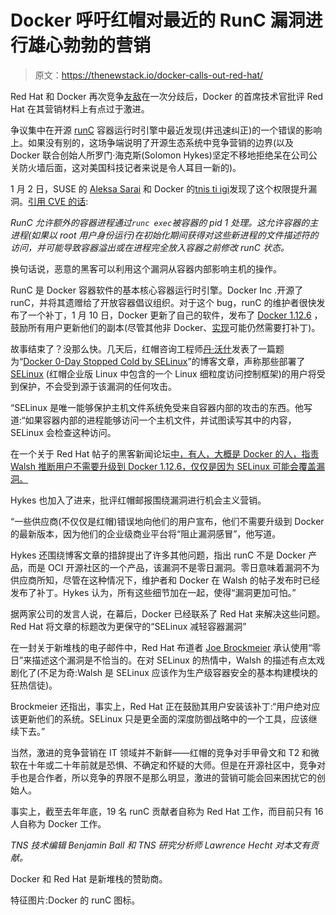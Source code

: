 # Docker 呼吁红帽对最近的 RunC 漏洞进行雄心勃勃的营销

> 原文：<https://thenewstack.io/docker-calls-out-red-hat/>

Red Hat 和 Docker 再次竞争[友敌](http://www.urbandictionary.com/define.php?term=frenemy)在一次分歧后，Docker 的首席技术官批评 Red Hat 在其营销材料上有点过于激进。

争议集中在开源 [runC](https://runc.io/) 容器运行时引擎中最近发现(并迅速纠正)的一个错误的影响上。如果没有别的，这场争端说明了开源生态系统中竞争营销的边界(以及 Docker 联合创始人所罗门·海克斯(Solomon Hykes)坚定不移地拒绝呆在公司公关防火墙后面，这对美国科技记者来说是令人耳目一新的)。

1 月 2 日，SUSE 的 [Aleksa Sarai](https://github.com/cyphar) 和 Docker 的[tnis ti igi](https://github.com/tonistiigi)发现了这个权限提升漏洞。[引用 CVE 的话](https://bugzilla.redhat.com/show_bug.cgi?id=1409531):

*RunC 允许额外的容器进程通过`runc exec`被容器的 pid 1 处理。这允许容器的主进程(如果以 root 用户身份运行)在初始化期间获得对这些新进程的文件描述符的访问，并可能导致容器溢出或在进程完全放入容器之前修改 runC 状态。*

换句话说，恶意的黑客可以利用这个漏洞从容器内部影响主机的操作。

RunC 是 Docker 容器软件的基本核心容器运行时引擎。Docker Inc .开源了 runC，并将其遗赠给了开放容器倡议组织。对于这个 bug，runC 的维护者很快发布了一个补丁，1 月 10 日，Docker 更新了自己的软件，发布了 [Docker 1.12.6](http://seclists.org/oss-sec/2017/q1/54) ，鼓励所有用户更新他们的副本(尽管其他非 Docker、[实现](https://thenewstack.io/ready-docker-containers-runc-runtime-riddler/)可能仍然需要打补丁)。

故事结束了？没那么快。几天后，红帽咨询工程师[丹·沃什](https://twitter.com/rhatdan)发表了一篇题为“[Docker 0-Day Stopped Cold by SELinux](http://rhelblog.redhat.com/2017/01/13/docker-0-day-stopped-cold-by-selinux/)”的博客文章，声称那些部署了 [SELinux](https://selinuxproject.org/page/Main_Page) (红帽企业版 Linux 中包含的一个 Linux 细粒度访问控制框架)的用户将受到保护，不会受到源于该漏洞的任何攻击。

“SELinux 是唯一能够保护主机文件系统免受来自容器内部的攻击的东西。他写道:“如果容器内部的进程能够访问一个主机文件，并试图读写其中的内容，SELinux 会检查这种访问。

在一个关于 Red Hat 帖子的黑客新闻论坛[中，有人，大概是 Docker 的人，指责 Walsh 推断用户不需要升级到 Docker 1.12.6，仅仅是因为 SELinux 可能会覆盖漏洞。](https://news.ycombinator.com/item?id=13398249)

Hykes 也加入了进来，批评红帽邮报围绕漏洞进行机会主义营销。

“一些供应商(不仅仅是红帽)错误地向他们的用户宣布，他们不需要升级到 Docker 的最新版本，因为他们的企业级商业平台将“阻止漏洞感冒”，他写道。

Hykes 还围绕博客文章的措辞提出了许多其他问题，指出 runC 不是 Docker 产品，而是 OCI 开源社区的一个产品，该漏洞不是零日漏洞。零日意味着漏洞不为供应商所知，尽管在这种情况下，维护者和 Docker 在 Walsh 的帖子发布时已经发布了补丁。Hykes 认为，所有这些细节加在一起，使得“漏洞更加可怕。”

据两家公司的发言人说，在幕后，Docker 已经联系了 Red Hat 来解决这些问题。Red Hat 将文章的标题改为更保守的“SELinux 减轻容器漏洞”

在一封关于新堆栈的电子邮件中，Red Hat 布道者 [Joe Brockmeier](https://twitter.com/jzb?) 承认使用“零日”来描述这个漏洞是不恰当的。在对 SELinux 的热情中，Walsh 的描述有点太戏剧化了(不足为奇:Walsh 是 SELinux 应该作为生产级容器安全的基本构建模块的狂热信徒)。

Brockmeier 还指出，事实上，Red Hat 正在鼓励其用户安装该补丁:“用户绝对应该更新他们的系统。SELinux 只是更全面的深度防御战略中的一个工具，应该继续下去。”

当然，激进的竞争营销在 IT 领域并不新鲜——红帽的竞争对手甲骨文和 T2 和微软在十年或二十年前就是恐惧、不确定和怀疑的大师。但是在开源社区中，竞争对手也是合作者，所以竞争的界限不是那么明显，激进的营销可能会回来困扰它的创始人。

事实上，截至去年年底，19 名 runC 贡献者自称为 Red Hat 工作，而目前只有 16 人自称为 Docker 工作。

*TNS 技术编辑 Benjamin Ball 和 TNS 研究分析师 Lawrence Hecht 对本文有贡献。*

Docker 和 Red Hat 是新堆栈的赞助商。

特征图片:Docker 的 runC 图标。

<svg xmlns:xlink="http://www.w3.org/1999/xlink" viewBox="0 0 68 31" version="1.1"><title>Group</title> <desc>Created with Sketch.</desc></svg>